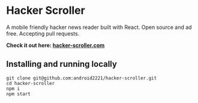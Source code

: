 # Hacker Scroller

A mobile friendly hacker news reader built with React. Open source and ad free. Accepting pull requests.

<b>Check it out here: [hacker-scroller.com](https://hacker-scroller.com)</b>


## Installing and running locally

```
git clone git@github.com:android2221/hacker-scroller.git
cd hacker-scroller
npm i
npm start
```

